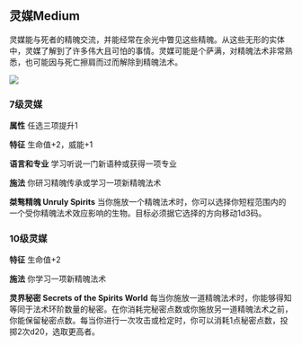 ## 灵媒Medium

灵媒能与死者的精魄交流，并能经常在余光中瞥见这些精魄。从这些无形的实体中，灵媒了解到了许多伟大且可怕的事情。灵媒可能是个萨满，对精魄法术非常熟悉，也可能因与死亡擦肩而过而解除到精魄法术。

![](https://sdlpic.oss-cn-beijing.aliyuncs.com/pic/%E7%81%B5%E5%AA%92.PNG)

### 7级灵媒

**属性** 任选三项提升1

**特征** 生命值+2，威能+1

**语言和专业** 学习听说一门新语种或获得一项专业

**施法** 你研习精魄传承或学习一项新精魄法术

**桀骜精魄 Unruly Spirits**
当你施放一个精魄法术时，你可以选择你短程范围内的一个受你精魄法术效应影响的生物。目标必须据它选择的方向移动1d3码。

### 10级灵媒

**特征** 生命值+2

**施法** 你学习一项新精魄法术

**灵界秘密 Secrets of the Spirits World**
每当你施放一道精魄法术时，你能够得知等同于法术环阶数量的秘密。在你消耗完秘密点数或你施放另一道精魄法术之前，你能保留秘密点数。每当你进行一次攻击或检定时，你可以消耗1点秘密点数，投掷2次d20，选取更高者。

 

